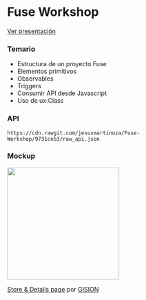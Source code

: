 # Fuse Workshop
[Ver presentación](https://docs.google.com/presentation/d/1OCSQNieqYhDiE-bc97d2lSZ8G5W-DKn6u9h8dqR_UXo/edit?usp=sharing)

### Temario 
 - Estructura de un proyecto Fuse
 - Elementos primitivos
 - Observables
 - Triggers
 - Consumir API desde Javascript
 - Uso de ux:Class
 
### API

`https://cdn.rawgit.com/jesusmartinoza/Fuse-Workshop/9731ceb3/raw_api.json`


### Mockup
<img src="https://cdn.dribbble.com/users/1597272/screenshots/3921087/attachments/893623/image_2.png" width="260">

[Store & Details page](https://dribbble.com/shots/3921087-Store-Details-page/attachments/893623)
por [GISION](https://dribbble.com/GISION)

